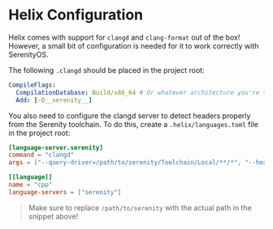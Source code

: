 # Helix Configuration
Helix comes with support for `clangd` and `clang-format` out of the box! However, a small bit of configuration is needed for it to work correctly with SerenityOS.

The following `.clangd` should be placed in the project root:
```yaml
CompileFlags:
  CompilationDatabase: Build/x86_64 # Or whatever architecture you're targeting, e.g. aarch64
  Add: [-D__serenity__]
```

You also need to configure the clangd server to detect headers properly from the Serenity toolchain. To do this, create a `.helix/languages.toml` file in the project root:
```toml
[language-server.serenity]
command = "clangd"
args = ["--query-driver=/path/to/serenity/Toolchain/Local/**/*", "--header-insertion=never"]

[[language]]
name = "cpp"
language-servers = ["serenity"]
```

> Make sure to replace `/path/to/serenity` with the actual path in the snippet above!
